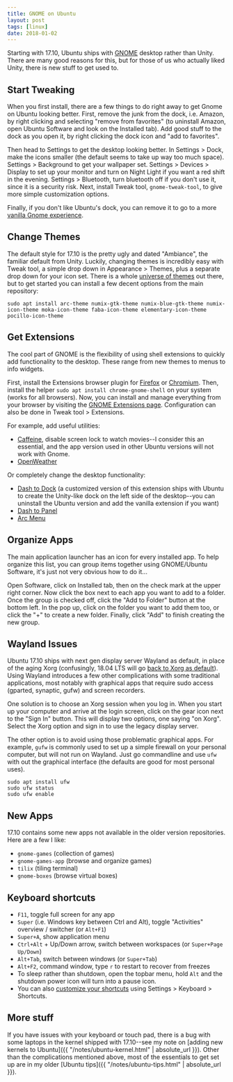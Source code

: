 ```yaml
---
title: GNOME on Ubuntu
layout: post
tags: [linux]
date: 2018-01-02
---
```


Starting with 17.10, Ubuntu ships with [GNOME](https://www.gnome.org/) desktop rather than Unity.
There are many good reasons for this, but for those of us who actually liked Unity, there is new stuff to get used to.

## Start Tweaking

When you first install, there are a few things to do right away to get Gnome on Ubuntu looking better.
First, remove the junk from the dock, i.e. Amazon, by right clicking and selecting "remove from favorites" (to uninstall Amazon, open Ubuntu Software and look on the Installed tab). 
Add good stuff to the dock as you open it, by right clicking the dock icon and "add to favorites".

Then head to Settings to get the desktop looking better.
In Settings > Dock, make the icons smaller (the default seems to take up way too much space).
Settings > Background to get your wallpaper set.
Settings > Devices > Display to set up your monitor and turn on Night Light if you want a red shift in the evening.
Settings > Bluetooth, turn bluetooth off if you don't use it, since it is a security risk.
Next, install Tweak tool, `gnome-tweak-tool`, to give more simple customization options.

Finally, if you don't like Ubuntu's dock, you can remove it to go to a more [vanilla Gnome experience](http://www.omgubuntu.co.uk/2017/10/install-vanilla-gnome-shell-ubuntu-17-10).

## Change Themes 

The default style for 17.10 is the pretty ugly and dated "Ambiance", the familiar default from Unity.
Luckily, changing themes is incredibly easy with Tweak tool, a simple drop down in Appearance > Themes, plus a separate drop down for your icon set.
There is a whole [universe of themes](https://www.gnome-look.org/) out there, but to get started you can install a few decent options from the main repository: 

`sudo apt install arc-theme numix-gtk-theme numix-blue-gtk-theme numix-icon-theme moka-icon-theme faba-icon-theme elementary-icon-theme pocillo-icon-theme`

## Get Extensions 

The cool part of GNOME is the flexibility of using shell extensions to quickly add functionality to the desktop. 
These range from new themes to menus to info widgets.

First, install the Extensions browser plugin for [Firefox](https://addons.mozilla.org/en/firefox/addon/gnome-shell-integration/) or [Chromium](https://chrome.google.com/webstore/detail/gnome-shell-integration/gphhapmejobijbbhgpjhcjognlahblep).
Then, install the helper `sudo apt install chrome-gnome-shell` on your system (works for all browsers).
Now, you can install and manage everything from your browser by visiting the [GNOME Extensions page](https://extensions.gnome.org/).
Configuration can also be done in Tweak tool > Extensions.

For example, add useful utilities:
- [Caffeine](https://extensions.gnome.org/extension/517/caffeine/), disable screen lock to watch movies--I consider this an essential, and the app version used in other Ubuntu versions will not work with Gnome.
- [OpenWeather](https://extensions.gnome.org/extension/750/openweather/)

Or completely change the desktop functionality:
- [Dash to Dock](https://extensions.gnome.org/extension/307/dash-to-dock/) (a customized version of this extension ships with Ubuntu to create the Unity-like dock on the left side of the desktop--you can uninstall the Ubuntu version and add the vanilla extension if you want)
- [Dash to Panel](https://extensions.gnome.org/extension/1160/dash-to-panel/)
- [Arc Menu](https://github.com/LinxGem33/Arc-Menu)

## Organize Apps

The main application launcher has an icon for every installed app.
To help organize this list, you can group items together using GNOME/Ubuntu Software, it's just not very obvious how to do it...

Open Software, click on Installed tab, then on the check mark at the upper right corner.
Now click the box next to each app you want to add to a folder.
Once the group is checked off, click the "Add to Folder" button at the bottom left. 
In the pop up, click on the folder you want to add them too, or click the "+" to create a new folder.
Finally, click "Add" to finish creating the new group.

## Wayland Issues

Ubuntu 17.10 ships with next gen display server Wayland as default, in place of the aging Xorg (confusingly, 18.04 LTS will go [back to Xorg as default](http://www.omgubuntu.co.uk/2018/01/xorg-will-default-display-server-ubuntu-18-04-lts)).
Using Wayland introduces a few other complications with some traditional applications,
most notably with graphical apps that require sudo access (gparted, synaptic, gufw) and screen recorders.

One solution is to choose an Xorg session when you log in. 
When you start up your computer and arrive at the login screen, click on the gear icon next to the "Sign In" button. 
This will display two options, one saying "on Xorg".
Select the Xorg option and sign in to use the legacy display server. 

The other option is to avoid using those problematic graphical apps. 
For example, `gufw` is commonly used to set up a simple firewall on your personal computer, but will not run on Wayland. 
Just go commandline and use `ufw` with out the graphical interface (the defaults are good for most personal uses).

```
sudo apt install ufw
sudo ufw status
sudo ufw enable
``` 

## New Apps

17.10 contains some new apps not available in the older version repositories.
Here are a few I like:
- `gnome-games` (collection of games)
- `gnome-games-app` (browse and organize games)
- `tilix` (tiling terminal)
- `gnome-boxes` (browse virtual boxes)

## Keyboard shortcuts

- `F11`, toggle full screen for any app
- `Super` (i.e. Windows key between Ctrl and Alt), toggle "Activities" overview / switcher (or `Alt+F1`)
- `Super+A`, show application menu
- `Ctrl+Alt` + Up/Down arrow, switch between workspaces (or `Super+Page Up/Down`)
- `Alt+Tab`, switch between windows (or `Super+Tab`)
- `Alt+F2`, command window, type `r` to restart to recover from freezes
- To sleep rather than shutdown, open the topbar menu, hold `Alt` and the shutdown power icon will turn into a pause icon.
- You can also [customize your shortcuts](https://help.gnome.org/users/gnome-help/stable/keyboard-shortcuts-set.html.en) using Settings > Keyboard > Shortcuts.

## More stuff

If you have issues with your keyboard or touch pad, there is a bug with some laptops in the kernel shipped with 17.10--see my note on [adding new kernels to Ubuntu]({{ "/notes/ubuntu-kernel.html" | absolute_url }}).
Other than the complications mentioned above, most of the essentials to get set up are in my older [Ubuntu tips]({{ "/notes/ubuntu-tips.html" | absolute_url }}).
